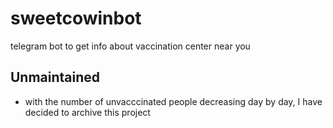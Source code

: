 # sweetcowinbot

telegram bot to get info about vaccination center near you

## Unmaintained

- with the number of unvacccinated people decreasing day by day, I have decided to archive this project
